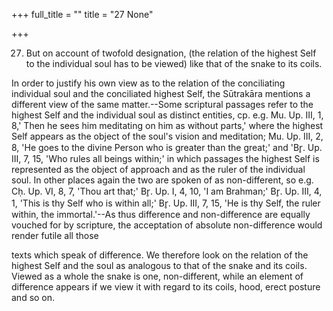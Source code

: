 +++
full_title = ""
title = "27 None"

+++


27. But on account of twofold designation, (the relation of the highest Self to the individual soul has to be viewed) like that of the snake to its coils.

In order to justify his own view as to the relation of the conciliating individual soul and the conciliated highest Self, the Sūtrakāra mentions a different view of the same matter.--Some scriptural passages refer to the highest Self and the individual soul as distinct entities, cp. e.g. Mu. Up. III, 1, 8,' Then he sees him meditating on him as without parts,' where the highest Self appears as the object of the soul's vision and meditation; Mu. Up. III, 2, 8, 'He goes to the divine Person who is greater than the great;' and 'Br̥. Up. III, 7, 15, 'Who rules all beings within;' in which passages the highest Self is represented as the object of approach and as the ruler of the individual soul. In other places again the two are spoken of as non-different, so e.g. Cḥ. Up. VI, 8, 7, 'Thou art that;' Br̥. Up. I, 4, 10, 'I am Brahman;' Br̥. Up. III, 4, 1, 'This is thy Self who is within all;' Br̥. Up. III, 7, 15, 'He is thy Self, the ruler within, the immortal.'--As thus difference and non-difference are equally vouched for by scripture, the acceptation of absolute non-difference would render futile all those

texts which speak of difference. We therefore look on the relation of the highest Self and the soul as analogous to that of the snake and its coils. Viewed as a whole the snake is one, non-different, while an element of difference appears if we view it with regard to its coils, hood, erect posture and so on.

